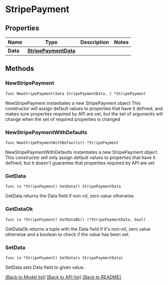 # StripePayment

## Properties

Name | Type | Description | Notes
------------ | ------------- | ------------- | -------------
**Data** | [**StripePaymentData**](StripePaymentData.md) |  | 

## Methods

### NewStripePayment

`func NewStripePayment(data StripePaymentData, ) *StripePayment`

NewStripePayment instantiates a new StripePayment object
This constructor will assign default values to properties that have it defined,
and makes sure properties required by API are set, but the set of arguments
will change when the set of required properties is changed

### NewStripePaymentWithDefaults

`func NewStripePaymentWithDefaults() *StripePayment`

NewStripePaymentWithDefaults instantiates a new StripePayment object
This constructor will only assign default values to properties that have it defined,
but it doesn't guarantee that properties required by API are set

### GetData

`func (o *StripePayment) GetData() StripePaymentData`

GetData returns the Data field if non-nil, zero value otherwise.

### GetDataOk

`func (o *StripePayment) GetDataOk() (*StripePaymentData, bool)`

GetDataOk returns a tuple with the Data field if it's non-nil, zero value otherwise
and a boolean to check if the value has been set.

### SetData

`func (o *StripePayment) SetData(v StripePaymentData)`

SetData sets Data field to given value.



[[Back to Model list]](../README.md#documentation-for-models) [[Back to API list]](../README.md#documentation-for-api-endpoints) [[Back to README]](../README.md)


